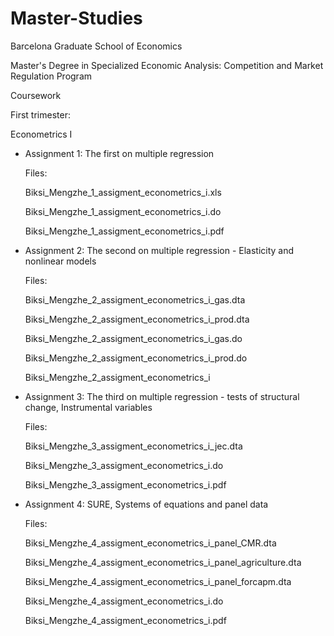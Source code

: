 # Master-Studies

Barcelona Graduate School of Economics

Master's Degree in Specialized Economic Analysis: Competition and Market Regulation Program

Coursework

First trimester:

Econometrics I



- Assignment 1: The first on multiple regression
  
  Files: 
  
  Biksi_Mengzhe_1_assigment_econometrics_i.xls
  
  Biksi_Mengzhe_1_assigment_econometrics_i.do
  
  Biksi_Mengzhe_1_assigment_econometrics_i.pdf
  
  

- Assignment 2: The second on multiple regression - Elasticity and nonlinear models

  Files: 
  
  Biksi_Mengzhe_2_assigment_econometrics_i_gas.dta
  
  Biksi_Mengzhe_2_assigment_econometrics_i_prod.dta
  
  Biksi_Mengzhe_2_assigment_econometrics_i_gas.do
  
  Biksi_Mengzhe_2_assigment_econometrics_i_prod.do
  
  Biksi_Mengzhe_2_assigment_econometrics_i
  
  

- Assignment 3: The third on multiple regression - tests of structural change, Instrumental variables

  Files: 
  
  Biksi_Mengzhe_3_assigment_econometrics_i_jec.dta
  
  Biksi_Mengzhe_3_assigment_econometrics_i.do
  
  Biksi_Mengzhe_3_assigment_econometrics_i.pdf
  
 
- Assignment 4: SURE, Systems of equations and panel data

  Files: 
  
  Biksi_Mengzhe_4_assigment_econometrics_i_panel_CMR.dta
  
  Biksi_Mengzhe_4_assigment_econometrics_i_panel_agriculture.dta
  
  Biksi_Mengzhe_4_assigment_econometrics_i_panel_forcapm.dta
  
  Biksi_Mengzhe_4_assigment_econometrics_i.do
  
  Biksi_Mengzhe_4_assigment_econometrics_i.pdf
  
  
  

